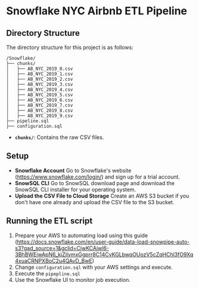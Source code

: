 # Snowflake NYC Airbnb ETL Pipeline

## Directory Structure

The directory structure for this project is as follows:
```
/Snowflake/
├── chunks/
│   ├── AB_NYC_2019_0.csv
│   ├── AB_NYC_2019_1.csv
│   ├── AB_NYC_2019_2.csv
│   ├── AB_NYC_2019_3.csv
│   ├── AB_NYC_2019_4.csv
│   ├── AB_NYC_2019_5.csv
│   ├── AB_NYC_2019_6.csv
│   ├── AB_NYC_2019_7.csv
│   ├── AB_NYC_2019_8.csv
│   ├── AB_NYC_2019_9.csv
├── pipeline.sql
├── configuration.sql
```
- **`chunks/`**: Contains the raw CSV files.

## Setup

- **Snowflake Account** Go to Snowflake's website (https://www.snowflake.com/login/) and sign up for a trial account.
- **SnowSQL CLI** Go to SnowSQL download page and download the SnowSQL CLI installer for your operating system.
- **Upload the CSV File to Cloud Storage** Create an AWS S3 bucket if you don't have one already and upload the CSV file to the S3 bucket.

## Running the ETL script

1. Prepare your AWS to automating load using this guide (https://docs.snowflake.com/en/user-guide/data-load-snowpipe-auto-s3?gad_source=1&gclid=CjwKCAjwl6-3BhBWEiwApN6_kiZjlymxGgprr8C14CvKGLbwqOUozV5cZqHChl3fO9Xq4xuaCRNPXBoC2u4QAvD_BwE)
2. Change `configuration.sql` with your AWS settings and execute.
3. Execute the `pipepline.sql`
4. Use the Snowflake UI to monitor job execution.




